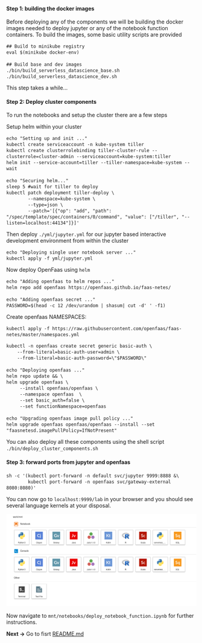 #### Step 1: building the docker images

Before deploying any of the components we will be building the docker images needed to deploy jupyter or any of the notebook function containers. To build the images, some basic utility scripts are provided

``` shell
## Build to minikube registry
eval $(minikube docker-env)

## Build base and dev images
./bin/build_serverless_datascience_base.sh
./bin/build_serverless_datascience_dev.sh
```

This step takes a while...

#### Step 2: Deploy cluster components

To run the notebooks and setup the cluster there are a few steps

Setup helm within your cluster

``` shell
echo "Setting up and init ..."
kubectl create serviceaccount -n kube-system tiller
kubectl create clusterrolebinding tiller-cluster-rule --clusterrole=cluster-admin --serviceaccount=kube-system:tiller
helm init --service-account=tiller --tiller-namespace=kube-system --wait

echo "Securing helm..."
sleep 5 #wait for tiller to deploy
kubectl patch deployment tiller-deploy \
	    --namespace=kube-system \
		--type=json \
		--patch='[{"op": "add", "path": "/spec/template/spec/containers/0/command", "value": ["/tiller", "--listen=localhost:44134"]}]'
```

Then deploy `./yml/jupyter.yml` for our jupyter based interactive development environment from within the cluster

``` shell
echo "Deploying single user notebook server ..."
kubectl apply -f yml/jupyter.yml
```

Now deploy OpenFaas using `helm`

``` shell
echo "Adding openfaas to helm repos ..."
helm repo add openfaas https://openfaas.github.io/faas-netes/

echo "Adding openfaas secret ..."
PASSWORD=$(head -c 12 /dev/urandom | shasum| cut -d' ' -f1)
```

Create openfaas NAMESPACES:

```
kubectl apply -f https://raw.githubusercontent.com/openfaas/faas-netes/master/namespaces.yml
```

```
kubectl -n openfaas create secret generic basic-auth \
	--from-literal=basic-auth-user=admin \
	--from-literal=basic-auth-password=\"$PASSWORD\"

echo "Deploying openfaas ..."
helm repo update && \
helm upgrade openfaas \
	 --install openfaas/openfaas \
	 --namespace openfaas  \
	 --set basic_auth=false \
	 --set functionNamespace=openfaas

echo "Upgrading openfaas image pull policy ..."
helm upgrade openfaas openfaas/openfaas --install --set "faasnetesd.imagePullPolicy=IfNotPresent"
```

You can also deploy all these components using the shell script `./bin/deploy_cluster_components.sh`

#### Step 3: forward ports from jupyter and openfaas

``` shell
sh -c '(kubectl port-forward -n default svc/jupyter 9999:8888 &\
        kubectl port-forward -n openfaas svc/gateway-external 8080:8080)'
```

You can now go to `localhost:9999/lab` in your browser and you should see several language kernels at your disposal.

![Languages in Jupyter](images/language_lab.png)

Now navigate to `mnt/notebooks/deploy_notebook_function.ipynb` for further instructions. 

**Next ->** Go to fisrt [README.md](../README.md)